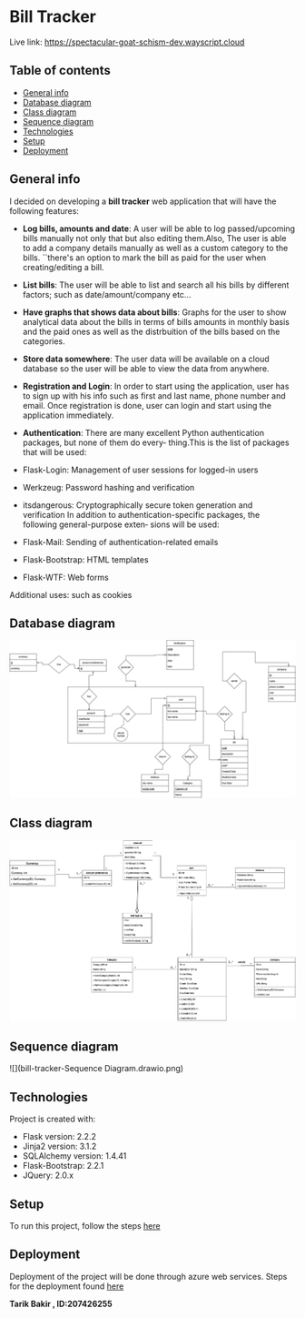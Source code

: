 # Bill Tracker
Live link: https://spectacular-goat-schism-dev.wayscript.cloud
## Table of contents
* [General info](#general-info)
* [Database diagram](#database-diagram)
* [Class diagram](#class-diagram)
* [Sequence diagram](#sequence-diagram)
* [Technologies](#technologies)
* [Setup](#setup)
* [Deployment](#deployment)

## General info
I decided on developing a **bill tracker** web application that will have the
following features:
* **Log bills, amounts and date**: 
A user will be able to log passed/upcoming bills manually not only that but also editing them.Also, The user is able to add a company details manually as well as a custom category to the bills. ``there's an option to mark the bill as paid for the user when creating/editing a bill.
* **List bills**: 
The user will be able to list and search all his bills by different factors; such
as date/amount/company etc...
* **Have graphs that shows data about bills**: 
Graphs for the user to show analytical data about the bills in terms of
bills amounts in monthly basis and the paid ones as well as the distrbuition of the bills based on the categories.
* **Store data somewhere**: 
The user data will be available on a cloud database so the user will be
able to view the data from anywhere.

* **Registration and Login**: 
In order to start using the application, user has to sign up with his info such as first and last name, phone number and email. Once registration is done, user can login and start using the application immediately. 

* **Authentication**:
There are many excellent Python authentication packages, but none of them do every‐
thing.This is the list of packages
that will be used:
* Flask-Login: Management of user sessions for logged-in users
* Werkzeug: Password hashing and verification
* itsdangerous: Cryptographically secure token generation and verification
In addition to authentication-specific packages, the following general-purpose exten‐
sions will be used:
* Flask-Mail: Sending of authentication-related emails
* Flask-Bootstrap: HTML templates
* Flask-WTF: Web forms


Additional uses: such as cookies


## Database diagram
 ![](bill-tracker-DB_diagram.drawio.png)   
## Class diagram
![](class-diagram-bill-tracker.drawio.png)
## Sequence diagram
![](bill-tracker-Sequence Diagram.drawio.png)
## Technologies
Project is created with:
* Flask version: 2.2.2
* Jinja2 version: 3.1.2
* SQLAlchemy version: 1.4.41
* Flask-Bootstrap: 2.2.1 
* JQuery: 2.0.x
	
## Setup
To run this project, follow the steps [here](https://phoenixnap.com/kb/install-flask)

## Deployment
Deployment of the project will be done through azure web services.
Steps for the deployment found [here](https://docs.microsoft.com/en-us/azure/app-service/quickstart-python?tabs=flask%2Cwindows%2Cazure-cli%2Cvscode-deploy%2Cdeploy-instructions-azportal%2Cterminal-bash%2Cdeploy-instructions-zip-azcli)

**Tarik Bakir , ID:207426255**
